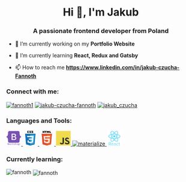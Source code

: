 <h1 align="center">Hi 👋, I'm Jakub</h1>
<h3 align="center">A passionate frontend developer from Poland</h3>

- 🔭 I’m currently working on my **Portfolio Website**

- 🌱 I’m currently learning **React, Redux and Gatsby**

- 📫 How to reach me **https://www.linkedin.com/in/jakub-czucha-Fannoth**

<h3 align="left">Connect with me:</h3>
<p align="left">
<a href="https://twitter.com/fannoth1" target="blank"><img align="center" src="https://raw.githubusercontent.com/rahuldkjain/github-profile-readme-generator/master/src/images/icons/Social/twitter.svg" alt="fannoth1" height="30" width="40" /></a>
<a href="https://linkedin.com/in/jakub-czucha-fannoth" target="blank"><img align="center" src="https://raw.githubusercontent.com/rahuldkjain/github-profile-readme-generator/master/src/images/icons/Social/linked-in-alt.svg" alt="jakub-czucha-fannoth" height="30" width="40" /></a>
<a href="https://fb.com/jakub_czucha" target="blank"><img align="center" src="https://raw.githubusercontent.com/rahuldkjain/github-profile-readme-generator/master/src/images/icons/Social/facebook.svg" alt="jakub_czucha" height="30" width="40" /></a>
</p>

<h3 align="left">Languages and Tools:</h3>
<p align="left"> <a href="https://getbootstrap.com" target="_blank" rel="noreferrer"> <img src="https://raw.githubusercontent.com/devicons/devicon/master/icons/bootstrap/bootstrap-plain-wordmark.svg" alt="bootstrap" width="40" height="40"/> </a> <a href="https://www.w3schools.com/css/" target="_blank" rel="noreferrer"> <img src="https://raw.githubusercontent.com/devicons/devicon/master/icons/css3/css3-original-wordmark.svg" alt="css3" width="40" height="40"/> </a> <a href="https://www.w3.org/html/" target="_blank" rel="noreferrer"> <img src="https://raw.githubusercontent.com/devicons/devicon/master/icons/html5/html5-original-wordmark.svg" alt="html5" width="40" height="40"/> </a> <a href="https://developer.mozilla.org/en-US/docs/Web/JavaScript" target="_blank" rel="noreferrer"> <img src="https://raw.githubusercontent.com/devicons/devicon/master/icons/javascript/javascript-original.svg" alt="javascript" width="40" height="40"/> </a> <a href="https://materializecss.com/" target="_blank" rel="noreferrer"> <img src="https://raw.githubusercontent.com/prplx/svg-logos/5585531d45d294869c4eaab4d7cf2e9c167710a9/svg/materialize.svg" alt="materialize" width="40" height="40"/> </a> <a href="https://reactjs.org/" target="_blank" rel="noreferrer"> <img src="https://raw.githubusercontent.com/devicons/devicon/master/icons/react/react-original-wordmark.svg" alt="react" width="40" height="40"/> </a> </p>

<h3 align="left">Currently learning:</h3>
<p align="left"> <a href="https://redux.js.org/" <img src="https://raw.githubusercontent.com/prplx/svg-logos/5585531d45d294869c4eaab4d7cf2e9c167710a9/svg/redux.svg" alt='redux'> </a> </p>



<p><img align="left" src="https://github-readme-stats.vercel.app/api/top-langs?username=fannoth&show_icons=true&locale=en&layout=compact" alt="fannoth" /></p>

<p>&nbsp;<img align="center" src="https://github-readme-stats.vercel.app/api?username=fannoth&show_icons=true&locale=en" alt="fannoth" /></p>
